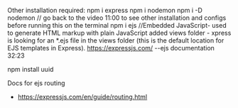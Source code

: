 Other installation required:
npm i express
npm i nodemon
npm i -D nodemon // go back to the video 11:00 to see other installation and configs before running this on the terminal
npm i ejs //Embedded JavaScript-  used to generate HTML markup with plain JavaScript 
added views folder - xpress is looking for an *.ejs file in the views folder (this is the default location for EJS templates in Express).
https://expressjs.com/ --ejs documentation 32:23

npm install uuid

Docs for ejs routing 
- https://expressjs.com/en/guide/routing.html